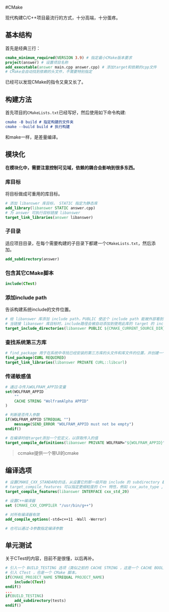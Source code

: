 #CMake 

现代构建C/C++项目最流行的方式，十分高端，十分蛋疼。

## 基本结构
首先是经典三行：

```CMake
cmake_minimum_required(VERSION 3.9) # 指定最小CMake版本要求
project(answer) # 设置项目名称
add_executable(answer main.cpp answer.cpp) # 添加target和依赖的cpp文件
# CMake会自动找到依赖的头文件，不需要特别指定
```

已经可以发现CMake的指令又臭又长了。

## 构建方法
首先项目的`CMakeLists.txt`已经写好，然后使用如下命令构建:

```CMake
cmake -B build # 指定构建的文件夹
cmake --build build # 执行构建
```

和make一样，是差量编译。

## 模块化

**在模块化中，需要注意控制可见域，依赖的耦合会影响到很多东西。**

### 库目标
将目标做成可重用的库目标。

```CMake
# 添加 libanswer 库目标， STATIC 指定为静态库
add_library(libanswer STATIC answer.cpp)
# 为 answer 可执行目标链接 libanswer
target_link_libraries(answer libanswer)
```

### 子目录
适应项目目录，在每个需要构建的子目录下都建一个`CMakeLists.txt`，然后添加。

```CMake
add_subdirectory(answer)
```

### 包含其它CMake脚本

```CMake
include(CTest)
```

### 添加include path
告诉构建系统include的文件位置。

```CMake
# 给 libanswer 库添加 include path，PUBLIC 使这个 include path 能被外部看到
# 当链接 libanswer 库目标时，include路径会被自动添加到使用此库的 target 的 include 路径里。
target_include_directories(libanswer PUBLIC ${CMAKE_CURRENT_SOURCE_DIR}/include)
```

### 查找系统第三方库

```CMake
# find_package 用于在系统中寻找已经安装的第三方库的头文件和库文件的位置，并创建一个名为 CURL::libcurl 的库目标，以供链接。
find_package(CURL REQUIRED)
target_link_libraries(libanswer PRIVATE CURL::libcurl)
```

### 传递敏感值

```CMake
# 通过-D传入WOLFRAM_APPID变量
set(WOLFRAM_APPID
	""
	CACHE STRING "WolframAlpha APPID"
)

# 判断是否传入参数
if(WOLFRAM_APPID STREQUAL "")
	message(SEND_ERROR "WOLFRAM_APPID must not be empty")
endif()

# 在编译时给target添加一个宏定义，以获取传入的值
target_compile_definitions(libanswer PRIVATE WOLFRAM="${WOLFRAM_APPID}")
```

> ccmake提供一个带UI的cmake

## 编译选项

```CMake
# 设置CMAKE_CXX_STANDARD的话，从设置它的那一级开始 include 的 subdirectory 都会继承这个变量，且应用于所有能看到这个变量的target，而 target_compile_features 只应用于单个 target。
# target_compile_features 可以指定更细粒度的 C++ 特性，例如 cxx_auto_type , cxx_lambda 等。
target_compile_features(libanswer INTERFACE cxx_std_20)

# 设置C++编译器
set (CMAKE_CXX_COMPILER "/usr/bin/g++")

# 对所有编译器有效
add_compile_options(-std=c++11 -Wall -Werror)

# 也可以通过-D参数指定编译参数
```

## 单元测试

关于CTest的内容，目前不是很懂，以后再补。

```CMake
# 引入一个 BUILD_TESTING 选项（类似之前的 CACHE STRING ，这是一个 CACHE BOOL），默认值为ON，可以在之后的 CMake 脚本中通过该选项判断是否需要 include 测试用例子目录。
# 引入 CTest ，也是一个 CMake 脚本。
if(CMAKE_PROJECT_NAME STREQUAL PROJECT_NAME)
	include(CTest)
endif()
...
if(BUILD_TESTING)
	add_subdirectory(tests)
endif()
```

